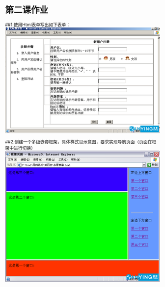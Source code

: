 第二课作业
==============================
##1.使用Html表单写出如下表单：
![enter image description here][1]


  [1]: exercise_1.png

##2.创建一个多级嵌套框架，具体样式见示意图，要求实现导航页面（页面在框架中进行切换）
![enter image description here][2]


  [2]: exercise_2.png